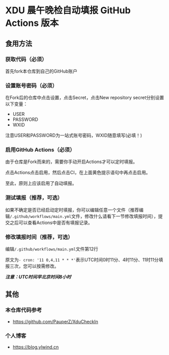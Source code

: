 # XDU 晨午晚检自动填报 GitHub Actions 版本

## 食用方法

### 获取代码（必须）
首先fork本仓库到自己的GitHub账户

### 设置账号密码（必须）
在Fork后的仓库中点击设置，点击Secret，点击New repository secret分别设置以下变量：

* USER
* PASSWORD
* WXID
  
注意USER和PASSWORD为一站式账号密码，WXID随意填写(必填！)

### 启用GitHub Actions（必须）
由于仓库是Fork而来的，需要你手动开启Actions才可以定时填报。

点击Actions点击启用，然后点击CI，在上面黄色提示语句中再点击启用。

至此，原则上应该启用了自动填报。

### 测试填报（推荐，可选）

如果不确定是否已经启动定时填报，你可以编辑任意一个文件（推荐编辑`/.github/workflows/main.yml`文件，修改什么请看下一节修改填报时间），提交之后可以查看Actions中是否有填报记录。

### 修改填报时间（推荐，可选）

编辑`/.github/workflows/main.yml`文件第12行

原文为`- cron: '11 0,4,11 * * *'`表示UTC时间0时11分、4时11分、11时11分填报三次，您可以按需修改。

***注意：UTC时间早北京时间8小时***

## 其他

### 本仓库代码参考

* https://github.com/PauperZ/XduCheckIn

### 个人博客

* https://blog.ylwind.cn
